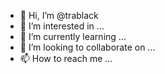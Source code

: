 - 👋 Hi, I’m @trablack
- 👀 I’m interested in ...
- 🌱 I’m currently learning ...
- 💞️ I’m looking to collaborate on ...
- 📫 How to reach me ...

<!---
trablack/trablack is a ✨ special ✨ repository because its `README.md` (this file) appears on your GitHub profile.
You can click the Preview link to take a look at your changes.
--->
